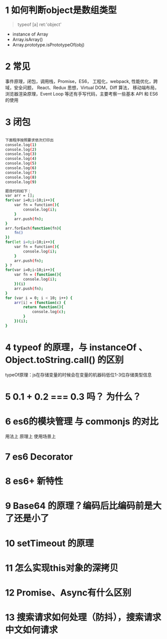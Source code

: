 # 1 如何判断object是数组类型
> typeof [a] ret:'object'
- instance of Array
- Array.isArray()
- Array.prototype.isPrototypeOf(obj)
# 2 常见
事件原理，闭包，调用栈，Promise，ES6， 工程化，webpack, 性能优化，跨域，安全问题， React、Redux 思想，Virtual DOM，Diff 算法， 移动端布局，浏览器渲染原理，Event Loop 等还有手写代码，主要考察一些基本 API 和 ES6 的使用
# 3 闭包
```bash

下面程序按照要求依次打印出
console.log(1)
console.log(2)
console.log(3)
console.log(4)
console.log(5)
console.log(6)
console.log(7)
console.log(8)
console.log(9)

题目代码如下：
var arr = [];
for(var i=0;i<10;i++){
	var fn = function(){
		console.log(i);
	}
	arr.push(fn);
}
arr.forEach(function(fn){
	fn()
})
for(let i=0;i<10;i++){
	var fn = function(){
		console.log(i);
	}
	arr.push(fn);
} ?
for(var i=0;i<10;i++){
	var fn = (function(){
		console.log(i);
	})(i)
	arr.push(fn);
}
for (var i = 0; i < 10; i++) {
    arr[i] = (function(c) {
        return function(){
            console.log(c);
        }
    })(i);
}
```
# 4 typeof 的原理，与 instanceOf 、 Object.toString.call() 的区别
typeOf原理：js在存储变量的时候会在变量的机器码低位1-3位存储类型信息
# 5 0.1 + 0.2 === 0.3 吗？ 为什么？
# 6 es6的模块管理 与 commonjs 的对比
用法上
原理上
使用场景上
# 7 es6 Decorator
# 8 es6+ 新特性
# 9 Base64 的原理？编码后比编码前是大了还是小了
# 10 setTimeout 的原理
# 11 怎么实现this对象的深拷贝
# 12 Promise、Async有什么区别
# 13 搜索请求如何处理（防抖），搜索请求中文如何请求